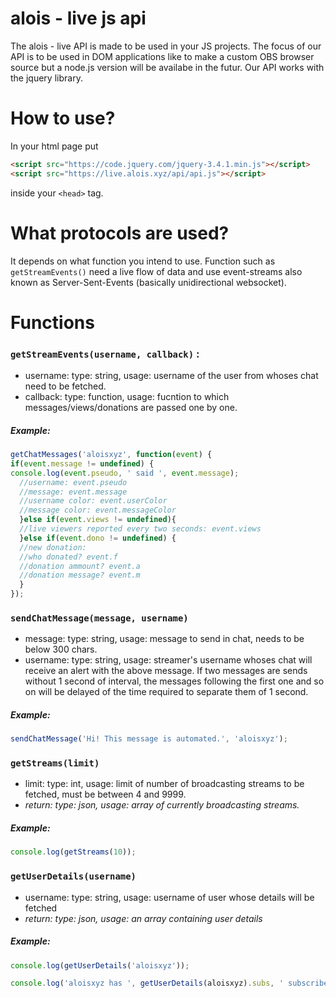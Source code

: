 # alois - live js api
The alois - live API is made to be used in your JS projects.
The focus of our API is to be used in DOM applications like to make a custom OBS browser source but a node.js version will be availabe in the futur.
Our API works with the jquery library.

# How to use?
In your html page put 
```html
<script src="https://code.jquery.com/jquery-3.4.1.min.js"></script>
<script src="https://live.alois.xyz/api/api.js"></script>
```
inside your ``<head>`` tag.

# What protocols are used?
It depends on what function you intend to use.
Function such as ``getStreamEvents()`` need a live flow of data and use event-streams also known as Server-Sent-Events (basically unidirectional websocket).

# Functions
### ``getStreamEvents(username, callback)`` :
* username: type: string, usage: username of the user from whoses chat need to be fetched.
* callback: type: function, usage: fucntion to which messages/views/donations are passed one by one.
##### Example:
```js
getChatMessages('aloisxyz', function(event) {
if(event.message != undefined) {
console.log(event.pseudo, ' said ', event.message);
  //username: event.pseudo
  //message: event.message
  //username color: event.userColor
  //message color: event.messageColor
  }else if(event.views != undefined){
  //live viewers reported every two seconds: event.views
  }else if(event.dono != undefined) {
  //new donation:
  //who donated? event.f
  //donation ammount? event.a
  //donation message? event.m
  }
});
```

### ``sendChatMessage(message, username)``
* message: type: string, usage: message to send in chat, needs to be below 300 chars.
* username: type: string, usage: streamer's username whoses chat will receive an alert with the above message.
If two messages are sends without 1 second of interval, the messages following the first one and so on will be delayed of the time required to separate them of 1 second.
##### Example:
```js
sendChatMessage('Hi! This message is automated.', 'aloisxyz');
```

### ``getStreams(limit)``
* limit: type: int, usage: limit of number of broadcasting streams to be fetched, must be between 4 and 9999.
* *return: type: json, usage: array of currently broadcasting streams.*
##### Example:
```js
console.log(getStreams(10));
```

### ``getUserDetails(username)``
* username: type: string, usage: username of user whose details will be fetched
* *return: type: json, usage: an array containing user details*
##### Example:
```js
console.log(getUserDetails('aloisxyz'));

console.log('aloisxyz has ', getUserDetails(aloisxyz).subs, ' subscribers');
```
